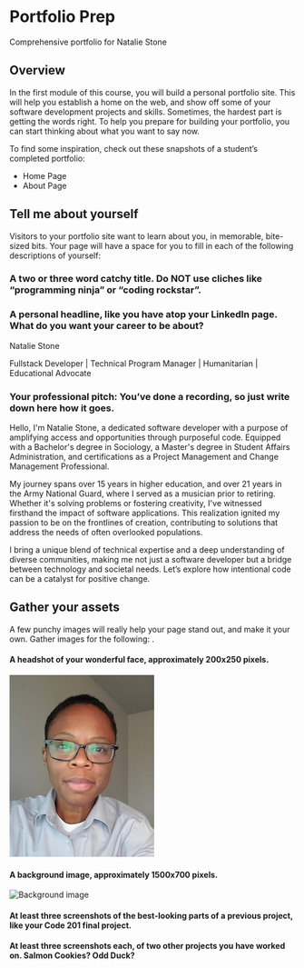 # Portfolio Prep
Comprehensive portfolio for Natalie Stone

## Overview
In the first module of this course, you will build a personal portfolio site. This will help you establish a home on the web, and show off some of your software development projects and skills.
Sometimes, the hardest part is getting the words right. To help you prepare for building your portfolio, you can start thinking about what you want to say now.

To find some inspiration, check out these snapshots of a student’s completed portfolio:

- Home Page
- About Page

## Tell me about yourself

Visitors to your portfolio site want to learn about you, in memorable, bite-sized bits. Your page will have a space for you to fill in each of the following descriptions of yourself:

### A two or three word catchy title. Do NOT use cliches like “programming ninja” or “coding rockstar”.

### A personal headline, like you have atop your LinkedIn page. What do you want your career to be about?

Natalie Stone 

Fullstack Developer | Technical Program Manager | Humanitarian | Educational Advocate

### Your professional pitch: You’ve done a recording, so just write down here how it goes.
 
Hello, I'm Natalie Stone, a dedicated software developer with a purpose of amplifying access and opportunities through purposeful code. Equipped with a Bachelor's degree in Sociology, a Master's degree in Student Affairs Administration, and certifications as a Project Management and Change Management Professional.

My journey spans over 15 years in higher education, and over 21 years in the Army National Guard, where I served as a musician prior to retiring. Whether it's solving problems or fostering creativity, I've witnessed firsthand the impact of software applications. This realization ignited my passion to be on the frontlines of creation, contributing to solutions that address the needs of often overlooked populations.

I bring a unique blend of technical expertise and a deep understanding of diverse communities, making me not just a software developer but a bridge between technology and societal needs. Let’s explore how intentional code can be a catalyst for positive change.

## Gather your assets

A few punchy images will really help your page stand out, and make it your own. Gather images for the following:
.
#### A headshot of your wonderful face, approximately 200x250 pixels.
![Natalie's Headshot](https://github.com/AgateHunter/portfolio-prep/blob/main/images/headshot1.jpg?raw=true)
#### A background image, approximately 1500x700 pixels.
![Background image](https://www.imageshine.in/uploads/gallery/Free-vector-abstract-shape-with-halftone-background.jpg)
#### At least three screenshots of the best-looking parts of a previous project, like your Code 201 final project.
#### At least three screenshots each, of two other projects you have worked on. Salmon Cookies? Odd Duck?


